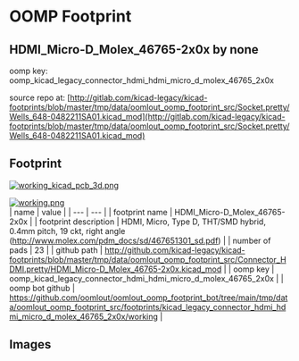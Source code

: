 # OOMP Footprint  
## HDMI_Micro-D_Molex_46765-2x0x  by none  
  
oomp key: oomp_kicad_legacy_connector_hdmi_hdmi_micro_d_molex_46765_2x0x  
  
source repo at: [http://gitlab.com/kicad-legacy/kicad-footprints/blob/master/tmp/data/oomlout_oomp_footprint_src/Socket.pretty/Wells_648-0482211SA01.kicad_mod](http://gitlab.com/kicad-legacy/kicad-footprints/blob/master/tmp/data/oomlout_oomp_footprint_src/Socket.pretty/Wells_648-0482211SA01.kicad_mod)  
## Footprint  
  
[![working_kicad_pcb_3d.png](working_kicad_pcb_3d_600.png)](working_kicad_pcb_3d.png)  
  
[![working.png](working_600.png)](working.png)  
| name | value | 
| --- | --- | 
| footprint name | HDMI_Micro-D_Molex_46765-2x0x | 
| footprint description | HDMI, Micro, Type D, THT/SMD hybrid, 0.4mm pitch, 19 ckt, right angle (http://www.molex.com/pdm_docs/sd/467651301_sd.pdf) | 
| number of pads | 23 | 
| github path | http://github.com/kicad-legacy/kicad-footprints/blob/master/tmp/data/oomlout_oomp_footprint_src/Connector_HDMI.pretty/HDMI_Micro-D_Molex_46765-2x0x.kicad_mod | 
| oomp key | oomp_kicad_legacy_connector_hdmi_hdmi_micro_d_molex_46765_2x0x | 
| oomp bot github | https://github.com/oomlout/oomlout_oomp_footprint_bot/tree/main/tmp/data/oomlout_oomp_footprint_src/footprints/kicad_legacy_connector_hdmi_hdmi_micro_d_molex_46765_2x0x/working | 
## Images  
